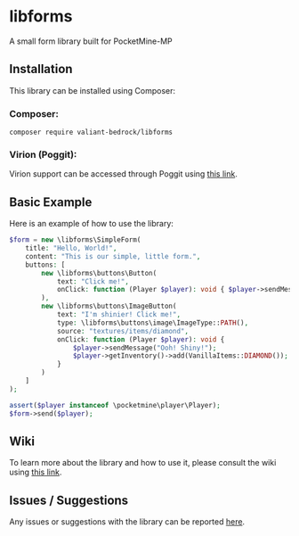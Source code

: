 # libforms
A small form library built for PocketMine-MP

## Installation
This library can be installed using Composer:

### Composer:
```
composer require valiant-bedrock/libforms
```

### Virion (Poggit):
Virion support can be accessed through Poggit using [this link](https://poggit.pmmp.io/ci/Valiant-Bedrock/libforms/~).

## Basic Example
Here is an example of how to use the library:

```php
$form = new \libforms\SimpleForm(
    title: "Hello, World!",
    content: "This is our simple, little form.",
    buttons: [
        new \libforms\buttons\Button(
            text: "Click me!",
            onClick: function (Player $player): void { $player->sendMessage("You clicked it!"); }
        ),
        new \libforms\buttons\ImageButton(
            text: "I'm shinier! Click me!",
            type: \libforms\buttons\image\ImageType::PATH(),
            source: "textures/items/diamond",
            onClick: function (Player $player): void {
                $player->sendMessage("Ooh! Shiny!");
                $player->getInventory()->add(VanillaItems::DIAMOND());
            }
        )
    ]
);

assert($player instanceof \pocketmine\player\Player);
$form->send($player);
```

## Wiki

To learn more about the library and how to use it, please consult the wiki using [this link](https://github.com/Valiant-Bedrock/libforms/wiki).

## Issues / Suggestions
Any issues or suggestions with the library can be reported [here](https://github.com/Valiant-Bedrock/libforms/issues).